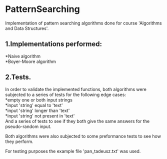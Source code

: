 # PatternSearching


Implementation of pattern searching algorithms done for course 'Algorithms and Data Structures'.


## 1.Implementations performed:
*Naive algorithm \
*Boyer-Moore algorithm 

## 2.Tests.
In order to validate the implemented functions, both algorithms were subjected to a series of tests for the following edge cases: \
*empty one or both input strings \
*input 'string' equal to 'text' \
*input 'string' longer than 'text' \
*input 'string' not present in 'text' \
And a series of tests to see if they both give the same answers for the pseudo-random input.

Both algorithms were also subjected to some preformance tests to see how they perform.

For testing purposes the example file 'pan_tadeusz.txt' was used.
